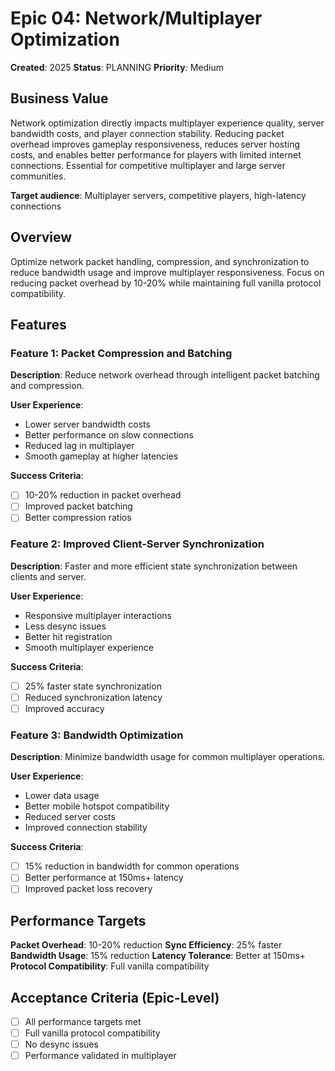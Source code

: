 # Epic 04: Network/Multiplayer Optimization

**Created**: 2025
**Status**: PLANNING
**Priority**: Medium

## Business Value

Network optimization directly impacts multiplayer experience quality, server bandwidth costs, and player connection stability. Reducing packet overhead improves gameplay responsiveness, reduces server hosting costs, and enables better performance for players with limited internet connections. Essential for competitive multiplayer and large server communities.

**Target audience**: Multiplayer servers, competitive players, high-latency connections

## Overview

Optimize network packet handling, compression, and synchronization to reduce bandwidth usage and improve multiplayer responsiveness. Focus on reducing packet overhead by 10-20% while maintaining full vanilla protocol compatibility.

## Features

### Feature 1: Packet Compression and Batching
**Description**: Reduce network overhead through intelligent packet batching and compression.

**User Experience**:
- Lower server bandwidth costs
- Better performance on slow connections
- Reduced lag in multiplayer
- Smooth gameplay at higher latencies

**Success Criteria**:
- [ ] 10-20% reduction in packet overhead
- [ ] Improved packet batching
- [ ] Better compression ratios

### Feature 2: Improved Client-Server Synchronization
**Description**: Faster and more efficient state synchronization between clients and server.

**User Experience**:
- Responsive multiplayer interactions
- Less desync issues
- Better hit registration
- Smooth multiplayer experience

**Success Criteria**:
- [ ] 25% faster state synchronization
- [ ] Reduced synchronization latency
- [ ] Improved accuracy

### Feature 3: Bandwidth Optimization
**Description**: Minimize bandwidth usage for common multiplayer operations.

**User Experience**:
- Lower data usage
- Better mobile hotspot compatibility
- Reduced server costs
- Improved connection stability

**Success Criteria**:
- [ ] 15% reduction in bandwidth for common operations
- [ ] Better performance at 150ms+ latency
- [ ] Improved packet loss recovery

## Performance Targets

**Packet Overhead**: 10-20% reduction
**Sync Efficiency**: 25% faster
**Bandwidth Usage**: 15% reduction
**Latency Tolerance**: Better at 150ms+
**Protocol Compatibility**: Full vanilla compatibility

## Acceptance Criteria (Epic-Level)

- [ ] All performance targets met
- [ ] Full vanilla protocol compatibility
- [ ] No desync issues
- [ ] Performance validated in multiplayer

